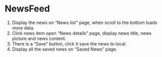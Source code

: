 # NewsFeed
 
1) Display the news on “News list” page, when scroll to the bottom loads more data.
2) Click news item open “News details” page, display news title, news picture and news content.
3) There is a “Save” button, click it save the news to local.
4) Display all the saved news on “Saved News” page.
